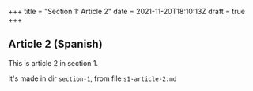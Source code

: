 +++
title = "Section 1: Article 2"
date = 2021-11-20T18:10:13Z
draft = true
+++

## Article 2 (Spanish)

This is article 2 in section 1.

It's made in dir `section-1`, from file `s1-article-2.md`